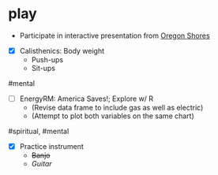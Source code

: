 # play

- Participate in interactive presentation from [Oregon Shores](http://www.oregonshores.org/)

- [x] Calisthenics: Body weight
  - Push-ups
  - Sit-ups

\#mental

- [ ] EnergyRM: America Saves!; Explore w/ R
  - (Revise data frame to include gas as well as electric)
  - (Attempt to plot both variables on the same chart)

\#spiritual, \#mental

- [x] Practice instrument
  - ~~Banjo~~
  - _Guitar_
